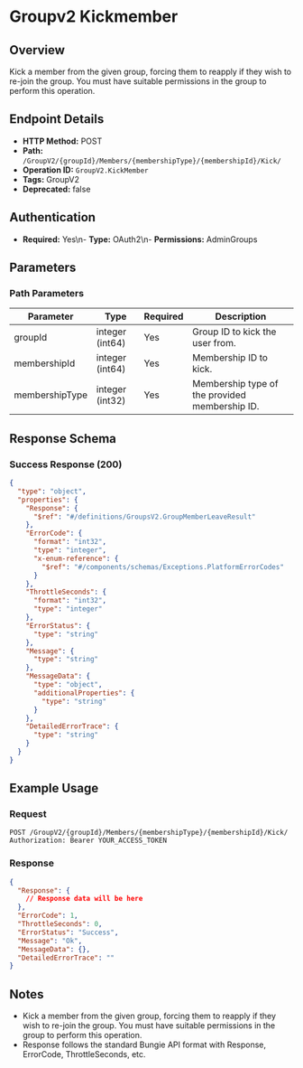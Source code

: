 # Groupv2 Kickmember

## Overview
Kick a member from the given group, forcing them to reapply if they wish to re-join the group. You must have suitable permissions in the group to perform this operation.

## Endpoint Details
- **HTTP Method:** POST
- **Path:** `/GroupV2/{groupId}/Members/{membershipType}/{membershipId}/Kick/`
- **Operation ID:** `GroupV2.KickMember`
- **Tags:** GroupV2
- **Deprecated:** false

## Authentication
- **Required:** Yes\n- **Type:** OAuth2\n- **Permissions:** AdminGroups

## Parameters

### Path Parameters
| Parameter | Type | Required | Description |
|-----------|------|----------|-------------|
| groupId | integer (int64) | Yes | Group ID to kick the user from. |
| membershipId | integer (int64) | Yes | Membership ID to kick. |
| membershipType | integer (int32) | Yes | Membership type of the provided membership ID. |


## Response Schema

### Success Response (200)
```json
{
  "type": "object",
  "properties": {
    "Response": {
      "$ref": "#/definitions/GroupsV2.GroupMemberLeaveResult"
    },
    "ErrorCode": {
      "format": "int32",
      "type": "integer",
      "x-enum-reference": {
        "$ref": "#/components/schemas/Exceptions.PlatformErrorCodes"
      }
    },
    "ThrottleSeconds": {
      "format": "int32",
      "type": "integer"
    },
    "ErrorStatus": {
      "type": "string"
    },
    "Message": {
      "type": "string"
    },
    "MessageData": {
      "type": "object",
      "additionalProperties": {
        "type": "string"
      }
    },
    "DetailedErrorTrace": {
      "type": "string"
    }
  }
}
```


## Example Usage

### Request
```http
POST /GroupV2/{groupId}/Members/{membershipType}/{membershipId}/Kick/
Authorization: Bearer YOUR_ACCESS_TOKEN
```

### Response
```json
{
  "Response": {
    // Response data will be here
  },
  "ErrorCode": 1,
  "ThrottleSeconds": 0,
  "ErrorStatus": "Success",
  "Message": "Ok",
  "MessageData": {},
  "DetailedErrorTrace": ""
}
```

## Notes
- Kick a member from the given group, forcing them to reapply if they wish to re-join the group. You must have suitable permissions in the group to perform this operation.
- Response follows the standard Bungie API format with Response, ErrorCode, ThrottleSeconds, etc.
